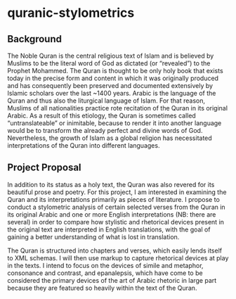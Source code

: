 # quranic-stylometrics

## Background

The Noble Quran is the central religious text of Islam and is believed by Muslims to be the literal word of God as dictated (or “revealed”) to the Prophet Mohammed. The Quran is thought to be only holy book that exists today in the precise form and content in which it was originally produced and has consequently been preserved and documented extensively by Islamic scholars over the last ~1400 years. Arabic is the language of the Quran and thus also the liturgical language of Islam. For that reason, Muslims of all nationalities practice rote recitation of the Quran in its original Arabic. As a result of this etiology, the Quran is sometimes called “untranslateable” or inimitable, because to render it into another language would be to transform the already perfect and divine words of God. Nevertheless, the growth of Islam as a global religion has necessitated interpretations of the Quran into different languages.


## Project Proposal 
In addition to its status as a holy text, the Quran was also revered for its beautiful prose and poetry. For this project, I am interested in examining the Quran and its interpretations primarily as pieces of literature. I propose to conduct a stylometric analysis of certain selected verses from the Quran in its original Arabic and one or more English interpretations (NB: there are several) in order to compare how stylistic and rhetorical devices present in the original text are interpreted in English translations, with the goal of gaining a better understanding of what is lost in translation. 

The Quran is structured into chapters and verses, which easily lends itself to XML schemas. I will then use markup to capture rhetorical devices at play in the texts. I intend to focus on the devices of simile and metaphor, consonance and contrast, and epanalepsis, which have come to be considered the primary devices of the art of Arabic rhetoric in large part because they are featured so heavily within the text of the Quran.
